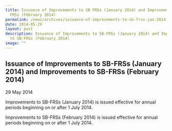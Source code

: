 ```yaml
---
title: Issuance of Improvements to SB FRSs (January 2014) and Improvements to SB
  FRSs (February 2014)
permalink: /news/archives/issuance-of-improvements-to-sb-frss-jan-2014-and-improvements-to-sb-frss-feb-2014/
date: 2014-05-29
layout: post
description: Issuance of Improvements to SB-FRSs (January 2014) and Improvements
  to SB-FRSs (February 2014)
image: ""
---
```

Issuance of Improvements to SB-FRSs (January 2014) and Improvements to SB-FRSs (February 2014)
----------------------------------------------------------------------------------------------

29 May 2014

Improvements to SB-FRSs (January 2014) is issued effective for annual periods beginning on or after 1 July 2014.  
  
Improvements to SB-FRSs (February 2014) is issued effective for annual periods beginning on or after 1 July 2014.